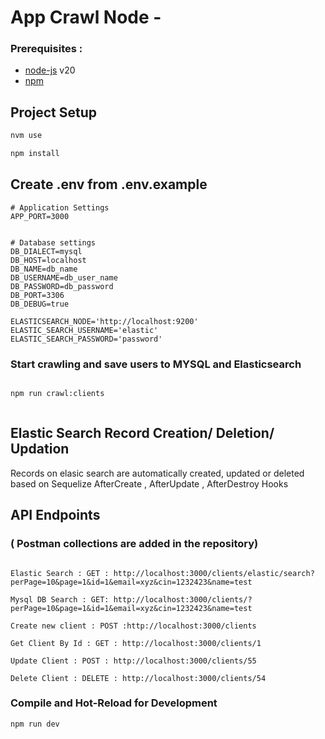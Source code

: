 # App Crawl Node -

### Prerequisites :

- [node-js](https://github.com/creationix/nvm) v20
- [npm](https://npmjs.com/)

## Project Setup

```sh
nvm use
```

```sh
npm install
```

## Create .env from .env.example

```
# Application Settings
APP_PORT=3000


# Database settings
DB_DIALECT=mysql
DB_HOST=localhost
DB_NAME=db_name
DB_USERNAME=db_user_name
DB_PASSWORD=db_password
DB_PORT=3306
DB_DEBUG=true

ELASTICSEARCH_NODE='http://localhost:9200'
ELASTIC_SEARCH_USERNAME='elastic'
ELASTIC_SEARCH_PASSWORD='password'
```

### Start crawling and save users to MYSQL and Elasticsearch

```sh

npm run crawl:clients



```

## Elastic Search Record Creation/ Deletion/ Updation

Records on elasic search are automatically created, updated or deleted based on Sequelize AfterCreate , AfterUpdate , AfterDestroy Hooks

## API Endpoints

### ( Postman collections are added in the repository)

```

Elastic Search : GET : http://localhost:3000/clients/elastic/search?perPage=10&page=1&id=1&email=xyz&cin=1232423&name=test

Mysql DB Search : GET: http://localhost:3000/clients/?perPage=10&page=1&id=1&email=xyz&cin=1232423&name=test

Create new client : POST :http://localhost:3000/clients

Get Client By Id : GET : http://localhost:3000/clients/1

Update Client : POST : http://localhost:3000/clients/55

Delete Client : DELETE : http://localhost:3000/clients/54
```

### Compile and Hot-Reload for Development

```sh
npm run dev
```

